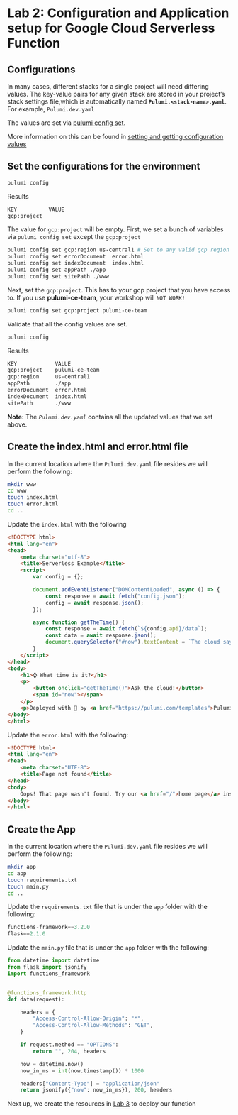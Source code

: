 # Lab 2: Configuration and Application setup for Google Cloud Serverless Function

## Configurations
In many cases, different stacks for a single project will need differing values.
The key-value pairs for any given stack are stored in your project’s stack settings file,which is automatically named **`Pulumi.<stack-name>.yaml`**. For example,
`Pulumi.dev.yaml`

The values are set via [pulumi config set](https://www.pulumi.com/docs/reference/cli/pulumi_config_set/?utm_source=da&utm_medium=referral&utm_campaign=workshops&utm_content=ced-fall2022-workshops).

More information on this can be found in [setting and getting configuration values](https://www.pulumi.com/docs/intro/concepts/config/#setting-and-getting-configuration-values?utm_source=da&utm_medium=referral&utm_campaign=workshops&utm_content=ced-fall2022-workshops)
## Set the configurations for the environment
```bash
pulumi config
```

Results
```bash
KEY          VALUE
gcp:project
```

The value for `gcp:project` will be empty.  First, we set a bunch of variables via
`pulumi config set` except the `gcp:project`
```bash
pulumi config set gcp:region us-central1 # Set to any valid gcp region
pulumi config set errorDocument  error.html
pulumi config set indexDocument  index.html
pulumi config set appPath ./app
pulumi config set sitePath ./www
```

Next, set the `gcp:project`. This has to your gcp project that you have access to. If you use **pulumi-ce-team**, your workshop will `NOT WORK!`
```bash
pulumi config set gcp:project pulumi-ce-team
```

Validate that all the config values are set.
```bash
pulumi config
```

Results
```bash
KEY            VALUE
gcp:project    pulumi-ce-team
gcp:region     us-central1
appPath        ./app
errorDocument  error.html
indexDocument  index.html
sitePath       ./www
```

**Note:** The *`Pulumi.dev.yaml`* contains all the updated values that we set above.

## Create the index.html and error.html file
In the current location where the `Pulumi.dev.yaml` file resides we will perform the following:

```bash
mkdir www
cd www
touch index.html
touch error.html
cd ..
```

Update the `index.html` with the following
```html
<!DOCTYPE html>
<html lang="en">
<head>
    <meta charset="utf-8">
    <title>Serverless Example</title>
    <script>
        var config = {};

        document.addEventListener("DOMContentLoaded", async () => {
            const response = await fetch("config.json");
            config = await response.json();
        });

        async function getTheTime() {
            const response = await fetch(`${config.api}/data`);
            const data = await response.json();
            document.querySelector("#now").textContent = `The cloud says it's ${new Date(data.now).toLocaleTimeString()}.`;
        }
    </script>
</head>
<body>
    <h1>⌚ What time is it?</h1>
    <p>
        <button onclick="getTheTime()">Ask the cloud!</button>
        <span id="now"></span>
    </p>
    <p>Deployed with 💜 by <a href="https://pulumi.com/templates">Pulumi</a>.</p>
</body>
</html>
```

Update the `error.html` with the following:
```html
<!DOCTYPE html>
<html lang="en">
<head>
    <meta charset="UTF-8">
    <title>Page not found</title>
</head>
<body>
    Oops! That page wasn't found. Try our <a href="/">home page</a> instead.
</body>
</html>
```

## Create the App
In the current location where the `Pulumi.dev.yaml` file resides we will perform the following:

```bash
mkdir app
cd app
touch requirements.txt
touch main.py
cd ..
```

Update the `requirements.txt` file that is under the `app` folder with the following:
```python
functions-framework==3.2.0
flask==2.1.0
```

Update the `main.py` file that is under the `app` folder with the following:
```python
from datetime import datetime
from flask import jsonify
import functions_framework


@functions_framework.http
def data(request):

    headers = {
        "Access-Control-Allow-Origin": "*",
        "Access-Control-Allow-Methods": "GET",
    }

    if request.method == "OPTIONS":
        return "", 204, headers

    now = datetime.now()
    now_in_ms = int(now.timestamp()) * 1000

    headers["Content-Type"] = "application/json"
    return jsonify({"now": now_in_ms}), 200, headers
```

Next up, we create the resources in [Lab 3](../lab-3/) to deploy our function